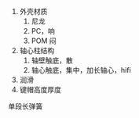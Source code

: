1. 外壳材质
    1. 尼龙
    2. PC，响
    3. POM 闷
2. 轴心柱结构
    1. 轴壁触底，散
    2. 轴心触底，集中，加长轴心，hifi
3. 润滑
4. 键帽高度厚度

单段长弹簧
